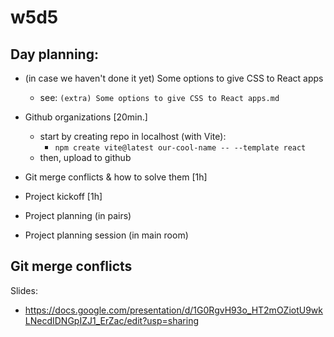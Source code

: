 

# w5d5


<!-- @LT:  share day planning with students  -->


## Day planning:

- (in case we haven't done it yet) Some options to give CSS to React apps
  - see: `(extra) Some options to give CSS to React apps.md`

- Github organizations [20min.]
  - start by creating repo in localhost (with Vite):
    - `npm create vite@latest our-cool-name -- --template react`
  - then, upload to github
  
- Git merge conflicts & how to solve them [1h]

  <!-- @todo: create self-guided lab (or video) so that they can do in pairs. -->


- Project kickoff [1h]
  


- Project planning (in pairs)
- Project planning session (in main room)


## Git merge conflicts

Slides: 
- https://docs.google.com/presentation/d/1G0RgvH93o_HT2mOZiotU9wkLNecdIDNGpIZJ1_ErZac/edit?usp=sharing



<!--
@todo:
- test with students + update slides
-->



<!-- 


Suggested path 1 (EASIER FOR STUDENTS ? -- test with them):

- git pull
  - "You have divergent branches and need to specify how to reconcile them"

- git config --global pull.rebase false
  - git will try to fast-forward; if not possible, it will create a merge commit.





Suggested path 2:

- git pull
  - "You have divergent branches and need to specify how to reconcile them"

- git config --global pull.ff only
  - Pull is fast-forwarded if possible, otherwise operation is aborted with an error message.

- git pull
  - "fatal: Not possible to fast-forward, aborting"

- git merge origin/main



-->



